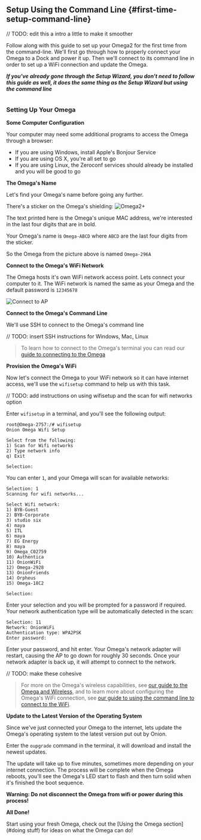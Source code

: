 ## Setup Using the Command Line {#first-time-setup-command-line}

// TODO: edit this a intro a little to make it smoother

Follow along with this guide to set up your Omega2 for the first time from the command-line. We'll first go through how to properly connect your Omega to a Dock and power it up. Then we'll connect to its command line in order to set up a WiFi connection and update the Omega.

***If you've already gone through the Setup Wizard, you don't need to follow this guide as well, it does the same thing as the Setup Wizard but using the command line***


<!-- Prepare the Hardware -->
```{r child = './Unbox.md'}
```



<!-- Command Line Setup -->

### Setting Up Your Omega

**Some Computer Configuration**

Your computer may need some additional programs to access the Omega through a browser:

* If you are using Windows, install Apple's Bonjour Service
* If you are using OS X, you're all set to go
* If you are using Linux, the Zeroconf services should already be installed and you will be good to go

**The Omega's Name**

Let's find your Omega's name before going any further.

There's a sticker on the Omega's shielding:
![Omega2+](https://raw.githubusercontent.com/OnionIoT/Onion-Docs/master/Omega2/Documentation/Get-Started/img/omega-name-0-just-omega.jpg)

The text printed here is the Omega's unique MAC address, we're interested in the last four digits that are in bold.

Your Omega's name is `Omega-ABCD` where `ABCD` are the last four digits from the sticker.

So the Omega from the picture above is named `Omega-296A`


**Connect to the Omega's WiFi Network**

The Omega hosts it's own WiFi network access point. Lets connect your computer to it. The WiFi network is named the same as your Omega and the default password is `12345678`

![Connect to AP](https://raw.githubusercontent.com/OnionIoT/Onion-Docs/master/Omega2/Documentation/Get-Started/img/setup-1-connect-to-wifi.png "Connect to AP")

**Connect to the Omega's Command Line**

We'll use SSH to connect to the Omega's command line

// TODO: insert SSH instructions for Windows, Mac, Linux

>To learn how to connect to the Omega's terminal you can read our [guide to connecting to the Omega](#connecting-to-the-omega-terminal)

**Provision the Omega's WiFi**

Now let's connect the Omega to your WiFi network so it can have internet access, we'll use the `wifisetup` command to help us with this task.

// TODO: add instructions on using wifisetup and the scan for wifi networks option

Enter `wifisetup` in a terminal, and you'll see the following output:

```
root@Omega-2757:/# wifisetup
Onion Omega Wifi Setup

Select from the following:
1) Scan for Wifi networks
2) Type network info
q) Exit

Selection:

```

You can enter `1`, and your Omega will scan for available networks:

```
Selection: 1
Scanning for wifi networks...

Select Wifi network:
1) BYB-Guest
2) BYB-Corporate
3) studio six
4) maya
5) ITL
6) maya
7) EG Energy
8) maya
9) Omega_C02759
10) Authentica
11) OnionWiFi
12) Omega-2928
13) OnionFriends
14) Orpheus
15) Omega-18C2

Selection:
```


Enter your selection and you will be prompted for a password if required. Your network authentication type will be automatically detected in the scan:


```
Selection: 11
Network: OnionWiFi
Authentication type: WPA2PSK
Enter password:
```

Enter your password, and hit enter. Your Omega's network adapter will restart, causing the AP to go down for roughly 30 seconds. Once your network adapter is back up, it will attempt to connect to the network.


// TODO: make these cohesive
> For more on the Omega's wireless capabilities, see [our guide to the Omega and Wireless](#the-omega-and-wireless-connectivity), and to learn more about configuring the Omega's WiFi connection, see [our guide to using the command line to connect to the WiFi](#connecting-to-wifi-networks-command-line).

**Update to the Latest Version of the Operating System**

Since we've just connected your Omega to the internet, lets update the Omega's operating system to the latest version put out by Onion.

Enter the `oupgrade` command in the terminal, it will download and install the newest updates.

The update will take up to five minutes, sometimes more depending on your internet connection. The process will be complete when the Omega reboots, you'll see the Omega's LED start to flash and then turn solid when it's finished the boot sequence.

**Warning: Do not disconnect the Omega from wifi or power during this process!**


**All Done!**

Start using your fresh Omega, check out the [Using the Omega section](#doing stuff) for ideas on what the Omega can do!
<!-- Start using your fresh Omega, check out the [Tutorials section](./Tutorials/Contents) or the [Project guides](./Projects/Contents) for ideas on what to do next! -->
<!-- TODO: fix the links above when the content is available -->

